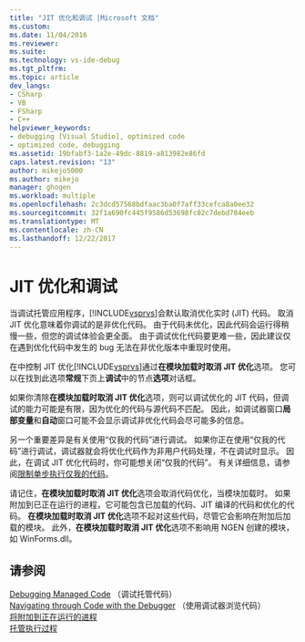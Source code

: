 ```yaml
---
title: "JIT 优化和调试 |Microsoft 文档"
ms.custom: 
ms.date: 11/04/2016
ms.reviewer: 
ms.suite: 
ms.technology: vs-ide-debug
ms.tgt_pltfrm: 
ms.topic: article
dev_langs:
- CSharp
- VB
- FSharp
- C++
helpviewer_keywords:
- debugging [Visual Studio], optimized code
- optimized code, debugging
ms.assetid: 19bfabf3-1a2e-49dc-8819-a813982e86fd
caps.latest.revision: "13"
author: mikejo5000
ms.author: mikejo
manager: ghogen
ms.workload: multiple
ms.openlocfilehash: 2c3dcd57568bdfaac3ba0f7aff33cefca8a0ee32
ms.sourcegitcommit: 32f1a690fc445f9586d53698fc82c7debd784eeb
ms.translationtype: MT
ms.contentlocale: zh-CN
ms.lasthandoff: 12/22/2017
---
```

# <a name="jit-optimization-and-debugging"></a>JIT 优化和调试
当调试托管应用程序，[!INCLUDE[vsprvs](../code-quality/includes/vsprvs_md.md)]会默认取消优化实时 (JIT) 代码。 取消 JIT 优化意味着你调试的是非优化代码。 由于代码未优化，因此代码会运行得稍慢一些，但您的调试体验会更全面。 由于调试优化代码要更难一些，因此建议仅在遇到优化代码中发生的 bug 无法在非优化版本中重现时使用。  
  
 在中控制 JIT 优化[!INCLUDE[vsprvs](../code-quality/includes/vsprvs_md.md)]通过**在模块加载时取消 JIT 优化**选项。 您可以在找到此选项**常规**下页上**调试**中的节点**选项**对话框。  
  
 如果你清除**在模块加载时取消 JIT 优化**选项，则可以调试优化的 JIT 代码，但调试的能力可能是有限，因为优化的代码与源代码不匹配。 因此，如调试器窗口**局部变量**和**自动**窗口可能不会显示调试非优化代码会尽可能多的信息。  
  
 另一个重要差异是有关使用“仅我的代码”进行调试。 如果你正在使用“仅我的代码”进行调试，调试器就会将优化代码作为非用户代码处理，不在调试时显示。 因此，在调试 JIT 优化代码时，你可能想关闭“仅我的代码”。 有关详细信息，请参阅[限制单步执行仅我的代码](../debugger/navigating-through-code-with-the-debugger.md#BKMK_Restrict_stepping_to_Just_My_Code)。  
  
 请记住，**在模块加载时取消 JIT 优化**选项会取消代码优化，当模块加载时。 如果附加到已正在运行的进程，它可能包含已加载的代码、JIT 编译的代码和优化的代码。 **在模块加载时取消 JIT 优化**选项不起对这些代码，尽管它会影响在附加后加载的模块。 此外，**在模块加载时取消 JIT 优化**选项不影响用 NGEN 创建的模块，如 WinForms.dll。  
  
## <a name="see-also"></a>请参阅  
 [Debugging Managed Code](../debugger/debugging-managed-code.md) （调试托管代码）  
 [Navigating through Code with the Debugger](../debugger/navigating-through-code-with-the-debugger.md) （使用调试器浏览代码）  
 [将附加到正在运行的进程](../debugger/attach-to-running-processes-with-the-visual-studio-debugger.md)   
 [托管执行过程](/dotnet/standard/managed-execution-process)